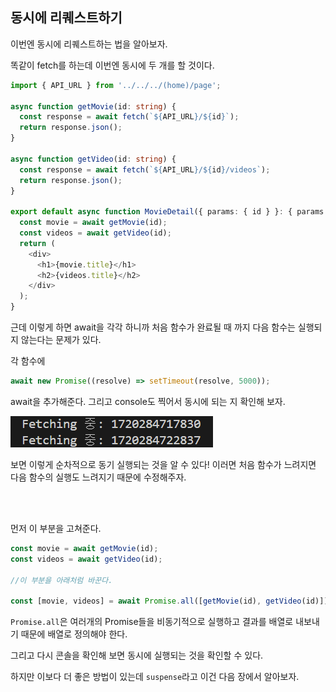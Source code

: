 ## 동시에 리퀘스트하기

이번엔 동시에 리퀘스트하는 법을 알아보자.

똑같이 fetch를 하는데 이번엔 동시에 두 개를 할 것이다.

```typescript
import { API_URL } from '../../../(home)/page';

async function getMovie(id: string) {
  const response = await fetch(`${API_URL}/${id}`);
  return response.json();
}

async function getVideo(id: string) {
  const response = await fetch(`${API_URL}/${id}/videos`);
  return response.json();
}

export default async function MovieDetail({ params: { id } }: { params: { id: string } }) {
  const movie = await getMovie(id);
  const videos = await getVideo(id);
  return (
    <div>
      <h1>{movie.title}</h1>
      <h2>{videos.title}</h2>
    </div>
  );
}
```

근데 이렇게 하면 await을 각각 하니까 처음 함수가 완료될 때 까지 다음 함수는 실행되지 않는다는 문제가 있다.

각 함수에

```typescript
await new Promise((resolve) => setTimeout(resolve, 5000));
```

await을 추가해준다. 그리고 console도 찍어서 동시에 되는 지 확인해 보자.

![fetching](../Image/fetching.png)

보면 이렇게 순차적으로 동기 실행되는 것을 알 수 있다! 이러면 처음 함수가 느려지면 다음 함수의 실행도 느려지기 때문에 수정해주자.

<br>
<br>

먼저 이 부분을 고쳐준다.

```typescript
const movie = await getMovie(id);
const videos = await getVideo(id);

//이 부분을 아래처럼 바꾼다.

const [movie, videos] = await Promise.all([getMovie(id), getVideo(id)]);
```

`Promise.all`은 여러개의 Promise들을 비동기적으로 실행하고 결과를 배열로 내보내기 때문에 배열로 정의해야 한다.

그리고 다시 콘솔을 확인해 보면 동시에 실행되는 것을 확인할 수 있다.

하지만 이보다 더 좋은 방법이 있는데 `suspense`라고 이건 다음 장에서 알아보자.
